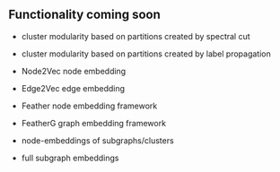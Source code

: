 ## Functionality coming soon

- cluster modularity based on partitions created by spectral cut

- cluster modularity based on partitions created by label propagation

- Node2Vec node embedding

- Edge2Vec edge embedding


- Feather node embedding framework

- FeatherG graph embedding framework

- node-embeddings of subgraphs/clusters

- full subgraph embeddings